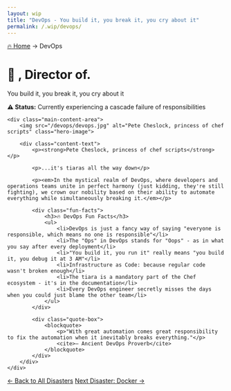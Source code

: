 ```yaml
---
layout: wip
title: "DevOps - You build it, you break it, you cry about it"
permalink: /.wip/devops/
---
```


<div class="page-header">
    <div class="breadcrumb">
        <a href="/.wip/">🔥 Home</a> → <span>DevOps</span>
    </div>
    <h1>🚀 , Director of.</h1>
    <p class="page-subtitle">You build it, you break it, you cry about it</p>
</div>

<div class="content-section">
    <div class="status-banner warning">
        <strong>⚠️ Status:</strong> Currently experiencing a cascade failure of responsibilities
    </div>

    <div class="main-content-area">
        <img src="/devops/devops.jpg" alt="Pete Cheslock, princess of chef scripts" class="hero-image">
        
        <div class="content-text">
            <p><strong>Pete Cheslock, princess of chef scripts</strong></p>
            
            <p>...it's tiaras all the way down</p>
            
            <p><em>In the mystical realm of DevOps, where developers and operations teams unite in perfect harmony (just kidding, they're still fighting), we crown our nobility based on their ability to automate everything while simultaneously breaking it.</em></p>

            <div class="fun-facts">
                <h3>🔥 DevOps Fun Facts</h3>
                <ul>
                    <li>DevOps is just a fancy way of saying "everyone is responsible, which means no one is responsible"</li>
                    <li>The "Ops" in DevOps stands for "Oops" - as in what you say after every deployment</li>
                    <li>"You build it, you run it" really means "you build it, you debug it at 3 AM"</li>
                    <li>Infrastructure as Code: because regular code wasn't broken enough</li>
                    <li>The tiara is a mandatory part of the Chef ecosystem - it's in the documentation</li>
                    <li>Every DevOps engineer secretly misses the days when you could just blame the other team</li>
                </ul>
            </div>

            <div class="quote-box">
                <blockquote>
                    <p>"With great automation comes great responsibility to fix the automation when it inevitably breaks everything."</p>
                    <cite>— Ancient DevOps Proverb</cite>
                </blockquote>
            </div>
        </div>
    </div>
</div>

<div class="navigation-footer">
    <a href="/.wip/" class="nav-button">← Back to All Disasters</a>
    <a href="/.wip/docker/" class="nav-button">Next Disaster: Docker →</a>
</div>
